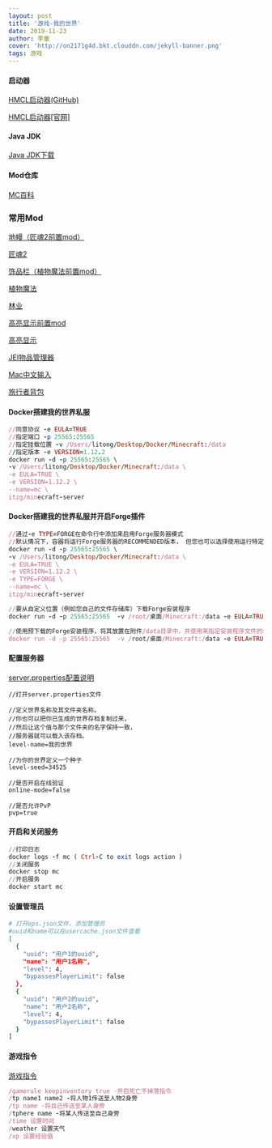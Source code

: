 ```yaml
---
layout: post
title: '游戏-我的世界'
date: 2019-11-23
author: 李童
cover: 'http://on2171g4d.bkt.clouddn.com/jekyll-banner.png'
tags: 游戏
---
```


#### 启动器

[HMCL启动器(GitHub)](https://github.com/huanghongxun/HMCL)

[HMCL启动器[官网]](https://hmcl.huangyuhui.net/)

#### Java JDK

[Java JDK下载](https://www.oracle.com/technetwork/java/javase/downloads/index.html)

#### Mod仓库

[MC百科](http://mcmod.cn)

### 常用Mod

[地幔（匠魂2前置mod）](https://www.mcmod.cn/class/329.html)

[匠魂2](https://www.mcmod.cn/class/683.html)

[饰品栏（植物魔法前置mod）](https://www.mcmod.cn/class/473.html)

[植物魔法](https://www.mcmod.cn/class/332.html)

[林业](https://www.mcmod.cn/class/5.html)

[高亮显示前置mod](https://www.mcmod.cn/class/1411.html)

[高亮显示](https://www.mcmod.cn/class/668.html)

[JEI物品管理器](https://www.mcmod.cn/class/459.html)

[Mac中文输入](https://github.com/Axeryok/CocoaInput)

[旅行者背包](https://www.mcmod.cn/class/1732.html)

#### Docker搭建我的世界私服

```ruby
//同意协议 -e EULA=TRUE
//指定端口 -p 25565:25565
//指定挂载位置 -v /Users/litong/Desktop/Docker/Minecraft:/data
//指定版本 -e VERSION=1.12.2
docker run -d -p 25565:25565 \
-v /Users/litong/Desktop/Docker/Minecraft:/data \
-e EULA=TRUE \
-e VERSION=1.12.2 \
--name=mc \
itzg/minecraft-server
```

#### Docker搭建我的世界私服并开启Forge插件

```ruby
//通过-e TYPE=FORGE在命令行中添加来启用Forge服务器模式
//默认情况下，容器将运行Forge服务器的RECOMMENDED版本， 但您也可以选择使用运行特定版本。-e FORGEVERSION=10.13.4.1448
docker run -d -p 25565:25565 \
-v /Users/litong/Desktop/Docker/Minecraft:/data \
-e EULA=TRUE \
-e VERSION=1.12.2 \
-e TYPE=FORGE \
--name=mc \
itzg/minecraft-server

//要从自定义位置（例如您自己的文件存储库）下载Forge安装程序
docker run -d -p 25565:25565  -v /root/桌面/Minecraft:/data -e EULA=TRUE -e VERSION=1.12.2 -e TYPE=FORGE -e FORGE_INSTALLER_URL=http://HOST/forge-1.11.2-13.20.0.2228-installer.jar --name=mc itzg/minecraft-server

//使用预下载的Forge安装程序，将其放置在附件/data目录中，并使用来指定安装程序文件的名称FORGE_INSTALLER
docker run -d -p 25565:25565  -v /root/桌面/Minecraft:/data -e EULA=TRUE -e VERSION=1.12.2 -e TYPE=FORGE -e FORGE_INSTALLER=forge-1.12.2-14.23.5.2768-installer.jar --name=mc itzg/minecraft-server
```

#### 配置服务器

[server.properties配置说明](https://minecraft-zh.gamepedia.com/Server.properties)

```
//打开server.properties文件

//定义世界名称及其文件夹名称。
//你也可以把你已生成的世界存档复制过来，
//然后让这个值与那个文件夹的名字保持一致，
//服务器就可以载入该存档。
level-name=我的世界

//为你的世界定义一个种子
level-seed=34525

//是否开启在线验证
online-mode=false

//是否允许PvP
pvp=true
```

#### 开启和关闭服务

```ruby
//打印日志
docker logs -f mc ( Ctrl-C to exit logs action )
//关闭服务
docker stop mc
//开启服务
docker start mc
```

#### 设置管理员

```bash
# 打开ops.json文件，添加管理员
#uuid和name可以在usercache.json文件查看
[
  {
    "uuid": "用户1的uuid",
    "name": "用户1名称",
    "level": 4,
    "bypassesPlayerLimit": false
  },
  {
    "uuid": "用户2的uuid",
    "name": "用户2名称",
    "level": 4,
    "bypassesPlayerLimit": false
  }
]
```

#### 游戏指令

[游戏指令](https://minecraft-zh.gamepedia.com/%E5%91%BD%E4%BB%A4)

```ruby
/gamerule keepinventory true -开启死亡不掉落指令
/tp name1 name2 -将人物1传送至人物2身旁
/tp name -将自己传送至某人身旁
/tphere name -将某人传送至自己身旁
/time 设置时间
/weather 设置天气
/xp 设置经验值
```

